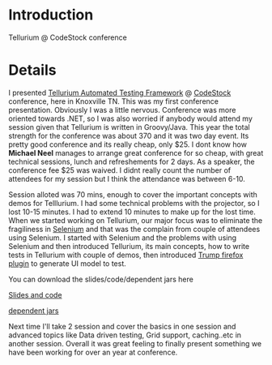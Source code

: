 # Introduction #

Tellurium @ CodeStock conference


# Details #
I presented [Tellurium Automated Testing Framework](http://code.google.com/p/aost/) @ [CodeStock](http://codestock.org/Default.aspx) conference, here in Knoxville TN. This was my first conference presentation. Obviously I was a little nervous. Conference was more oriented towards .NET, so I was also worried if anybody would attend my session given that Tellurium is written in Groovy/Java. This year the total strength for the conference was about 370 and it was two day event. Its pretty good conference and its really cheap, only $25. I dont know how **Michael Neel** manages to arrange great conference for so cheap, with great technical sessions, lunch and refreshements for 2 days.  As a speaker, the conference fee $25 was waived. I didnt really count the number of attendees for my session but I think the attendance was between 6-10.


Session alloted was 70 mins, enough to cover the important concepts with demos for Telllurium. I had some technical problems with the projector, so I lost 10-15 minutes. I had to extend 10 minutes to make up for the lost time. When we started working on Tellurium, our major focus was to eliminate the fragiliness in [Selenium](http://seleniumhq.org/) and that was the complain from couple of attendees using Selenium. I started with Selenium and the problems with using Selenium and then introduced Tellurium, its main concepts, how to write tests in Tellurium with couple of demos, then introduced [Trump firefox plugin](http://aost.googlecode.com/files/TrUMP-0.1.0.FF3.xpi) to generate UI model to test.

You can download the slides/code/dependent jars here

[Slides and code](http://sites.google.com/a/codestock.org/wiki/Home/2009-slides-and-code/Tellurium.zip?attredirects=0)

[dependent jars](http://aost.googlecode.com/files/tellurium-0.6.0-dependencies.zip)



Next time I'll take 2 session and cover the basics in one session and advanced topics like Data driven testing, Grid support, caching..etc in another session. Overall it was great feeling to finally present something we have been working for over an year at conference.